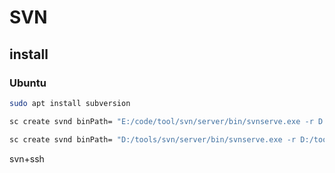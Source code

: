 # SVN


## install

### Ubuntu

```sh
sudo apt install subversion

sc create svnd binPath= "E:/code/tool/svn/server/bin/svnserve.exe -r D:/tools/svn/app  --service"  start= manual

sc create svnd binPath= "D:/tools/svn/server/bin/svnserve.exe -r D:/tools/svn/app  --service"  start= manual
```

svn+ssh
